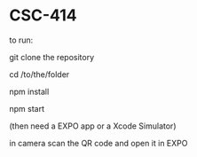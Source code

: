 # CSC-414




to run:

git clone the repository


cd /to/the/folder

npm install

npm start


(then need a EXPO app or a Xcode Simulator)

in camera scan the QR code and open it in EXPO



